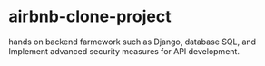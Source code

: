 # airbnb-clone-project
hands on backend farmework such as Django, database SQL, and Implement advanced security measures for API development.
